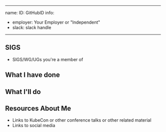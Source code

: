 -------------------------------------------------------------
name: 
ID: GitHubID
info:
  - employer: Your Employer or "Independent"
  - slack: slack handle
-------------------------------------------------------------

<!-- Please make a copy of this template as "candidate-githubid.md" and save it to
the election directory -->

## SIGS

- SIGS/WG/UGs you're a member of

## What I have done

## What I'll do

## Resources About Me

- Links to KubeCon or other conference talks or other related material 
- Links to social media
